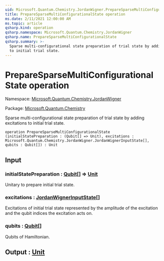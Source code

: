 ```yaml
---
uid: Microsoft.Quantum.Chemistry.JordanWigner.PrepareSparseMultiConfigurationalState
title: PrepareSparseMultiConfigurationalState operation
ms.date: 2/11/2021 12:00:00 AM
ms.topic: article
qsharp.kind: operation
qsharp.namespace: Microsoft.Quantum.Chemistry.JordanWigner
qsharp.name: PrepareSparseMultiConfigurationalState
qsharp.summary: >-
  Sparse multi-configurational state preparation of trial state by adding excitations
  to initial trial state.
---
```


# PrepareSparseMultiConfigurationalState operation

Namespace: [Microsoft.Quantum.Chemistry.JordanWigner](xref:Microsoft.Quantum.Chemistry.JordanWigner)

Package: [Microsoft.Quantum.Chemistry](https://nuget.org/packages/Microsoft.Quantum.Chemistry)


Sparse multi-configurational state preparation of trial state by adding excitationsto initial trial state.

```qsharp
operation PrepareSparseMultiConfigurationalState (initialStatePreparation : (Qubit[] => Unit), excitations : Microsoft.Quantum.Chemistry.JordanWigner.JordanWignerInputState[], qubits : Qubit[]) : Unit
```


## Input

### initialStatePreparation : [Qubit](xref:microsoft.quantum.lang-ref.qubit)[] => [Unit](xref:microsoft.quantum.lang-ref.unit) 

Unitary to prepare initial trial state.


### excitations : [JordanWignerInputState](xref:Microsoft.Quantum.Chemistry.JordanWigner.JordanWignerInputState)[]

Excitations of initial trial state represented bythe amplitude of the excitation and the qubit indicesthe excitation acts on.


### qubits : [Qubit](xref:microsoft.quantum.lang-ref.qubit)[]

Qubits of Hamiltonian.



## Output : [Unit](xref:microsoft.quantum.lang-ref.unit)

